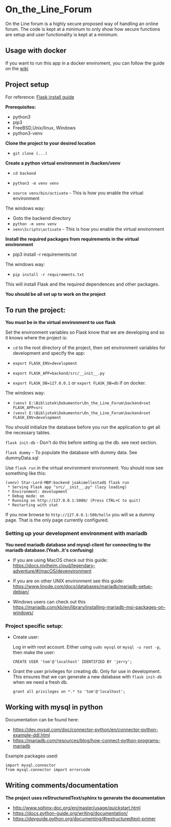 # On_the_Line_Forum
On the Line forum is a highly secure proposed way of handling an online forum. The code is kept at a minimum to only show how secure functions are setup and user functionality is kept at a minimum.


## Usage with docker
If you want to run this app in a docker enviroment, you can follow the guide on the [wiki](https://github.com/Ellestad1995/On_the_Line_Forum/wiki/Usage-with-docker-compose)<br>

## Project setup
For reference: [Flask install guide](http://flask.pocoo.org/docs/1.0/installation/#installation)


**Prerequisites:**
* python3
* pip3
* FreeBSD,Unix/linux, Windows
* python3-venv

**Clone the project to your desired location**

* `git clone (...)`

**Create a python virtual environment in /backen/venv**

* `cd backend`

* `python3 -m venv venv`

* `source venv/bin/activate` - This is how you enable the virtual environment

The windows way:

* Goto the backend directory
* `python -m venv venv`
* `venv\Scripts\activate` -  This is how you enable the virtual environment

**Install the required packages from requirements in the virtual environment**
* pip3 install -r requirements.txt

The windows way:

* `pip install -r requirements.txt`

This will install Flask and the required dependences and other packages.

**You should be all set up to work on the project**

## To run the project:
**You must be in the virtual environment to use flask**

Set the environment variables so Flask know that we are developing and so it knows where the project is:

* `cd` to the root directory of the project, then set environment variables for development and specify the app:

* `export FLASK_ENV=development`

* `export FLASK_APP=backend/src/__init__.py`

* `export FLASK_DB=127.0.0.1` or `export FLASK_DB=db` if on docker.

The windows way:

* `(venv) E:\Bibliotek\Dokumenter\On_the_Line_Forum\backend>set FLASK_APP=src`
* `(venv) E:\Bibliotek\Dokumenter\On_the_Line_Forum\backend>set FLASK_ENV=development`

You should initialize the database before you run the application to get all the necessary tables.

`flask init-db` - Don't do this before setting up the db. see next section.

`flask dummy` - To populate the database with dummy data. See dummyData.sql

Use `flask run` in the virtual environment environment.
You should now see something like this:
```
(venv) Star-Lord-MBP:backend joakimellestad$ flask run
 * Serving Flask app "src/__init__.py" (lazy loading)
 * Environment: development
 * Debug mode: on
 * Running on http://127.0.0.1:5000/ (Press CTRL+C to quit)
 * Restarting with stat
```
If you now browse to `http://127.0.0.1:500/hello` you will se a dummy page. That is the only page currently configured.



### Setting up your development environment with mariadb

**You need mariadb database and mysql-client for connecting to the mariadb database.(Yeah..it's confusing)**

* If you are using MacOS check out this guide: https://docs.nivlheim.cloud/legendary-adventure/#/macOS/devenvironment

* If you are on other UNIX environment see this guide:
https://www.linode.com/docs/databases/mariadb/mariadb-setup-debian/

* Windows users can check out this https://mariadb.com/kb/en/library/installing-mariadb-msi-packages-on-windows/

### Project specific setup:

* Create user:

  Log in with root account. Either using `sudo mysql` or `mysql -u root -p`, then make the user:

   `CREATE USER 'tom'@'localhost' IDENTIFIED BY 'jerry';`

* Grant the user privileges for creating db. Only for use in development. This ensures that we can generate a new database with `flask init-db` when we need a fresh db.

  `grant all privileges on *.* to 'tom'@'localhost';`




## Working with mysql in python
Documentation can be found here:
* https://dev.mysql.com/doc/connector-python/en/connector-python-example-ddl.html
* https://mariadb.com/resources/blog/how-connect-python-programs-mariadb

Example packages used:

 ```Python3
 import mysql.connector
 from mysql.connector import errorcode
 ```


## Writing comments/documentation
**The project uses reStructuredText/sphinx to generate the documentation**
* http://www.sphinx-doc.org/en/master/usage/quickstart.html
* https://docs.python-guide.org/writing/documentation/
* https://devguide.python.org/documenting/#restructuredtext-primer
